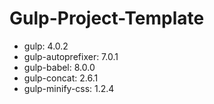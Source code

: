 # Gulp-Project-Template
- gulp: 4.0.2
- gulp-autoprefixer: 7.0.1
- gulp-babel: 8.0.0
- gulp-concat: 2.6.1
- gulp-minify-css: 1.2.4
